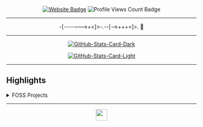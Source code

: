 <div align="center">
<p><a href="https://dinama.dev"><img src="https://img.shields.io/badge/-Website-3B7EBF?style=for-the-badge&amp;logo=amp&amp;logoColor=white" alt="Website Badge"></a> <img src="https://komarev.com/ghpvc/?username=Frostplexx&amp;style=for-the-badge" alt="Profile Views Count Badge"></p>
<hr>
<p>-[-------&gt;+&lt;]&gt;-.--[--&gt;+++&lt;]&gt;. 👋</p>
<hr>
<p><a href="https://github.com/Frostplexx/Frostplexx#gh-dark-mode-only"><img src="https://github-readme-stats.vercel.app/api?username=Frostplexx&amp;show_icons=true&amp;hide_border=true&amp;include_all_commits=true&amp;card_width=600&amp;custom_title=GitHub%20Open%20Source%20Stats&amp;title_color=3B7EBF&amp;text_color=FFF&amp;icon_color=3B7EBF&amp;hide=contribs&amp;show=reviews,prs_merged,prs_merged_percentage&amp;theme=transparent#gh-dark-mode-only" alt="GitHub-Stats-Card-Dark"></a></p>
<p><a href="https://github.com/Frostplexx/Frostplexx#gh-light-mode-only"><img src="https://github-readme-stats.vercel.app/api?username=Frostplexx&amp;show_icons=true&amp;hide_border=true&amp;include_all_commits=true&amp;card_width=600&amp;custom_title=GitHub%20Open%20Source%20Stats&amp;title_color=3B7EBF&amp;text_color=474A4E&amp;icon_color=3B7EBF&amp;hide=contribs&amp;show=reviews,prs_merged,prs_merged_percentage&amp;theme=transparent#gh-light-mode-only" alt="GitHub-Stats-Card-Light"></a></p>
  </div>
<hr>
<h2>Highlights</h2>
  <details>
  <summary>FOSS Projects</summary>
  <br />
  Here are some of my other projects you might want to check out that are not pinned:
  <br />
<br />
  <ul><li><a href=https://github.com/Frostplexx/winston target="_blank" rel="noopener noreferrer">Frostplexx/winston</a> (<b>0</b> ✨ and <b>0</b> 🍴): null</li><li><a href=https://github.com/Frostplexx/obsidian-github-issues target="_blank" rel="noopener noreferrer">Frostplexx/obsidian-github-issues</a> (<b>15</b> ✨ and <b>2</b> 🍴): A simple plugin that lets you embed GitHub issues in your Obsidian notes</li><li><a href=https://github.com/Frostplexx/BinaryTools target="_blank" rel="noopener noreferrer">Frostplexx/BinaryTools</a> (<b>0</b> ✨ and <b>0</b> 🍴): null</li><li><a href=https://github.com/Frostplexx/vim-config target="_blank" rel="noopener noreferrer">Frostplexx/vim-config</a> (<b>0</b> ✨ and <b>0</b> 🍴): Minimalism, Maximized</li>
<li>More coming soon :D.</li></ul>
  </details>
<hr>
  <div align="center">
<p><a href="https://dinama.dev" target="_blank" rel="noopener noreferrer"><img src="https://dinama.dev/assets/icon.ico" width="30" /></a></p>
  </div>